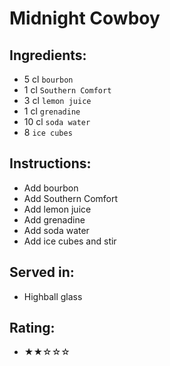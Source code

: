 # Midnight Cowboy

## Ingredients:
- 5 cl `bourbon`
- 1 cl `Southern Comfort`
- 3 cl `lemon juice`
- 1 cl `grenadine`
- 10 cl `soda water`
- 8 `ice cubes`

## Instructions:
- Add bourbon
- Add Southern Comfort
- Add lemon juice
- Add grenadine
- Add soda water
- Add ice cubes and stir

## Served in:
- Highball glass

## Rating:
- ★★☆☆☆